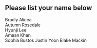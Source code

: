 ## Please list your name below

Bradly Alicea   
Autumn Rosedale   
Hyunji Lee   
Amaan Khan   
Sophia Bustos
Justin Yoon
Blake Mackin

